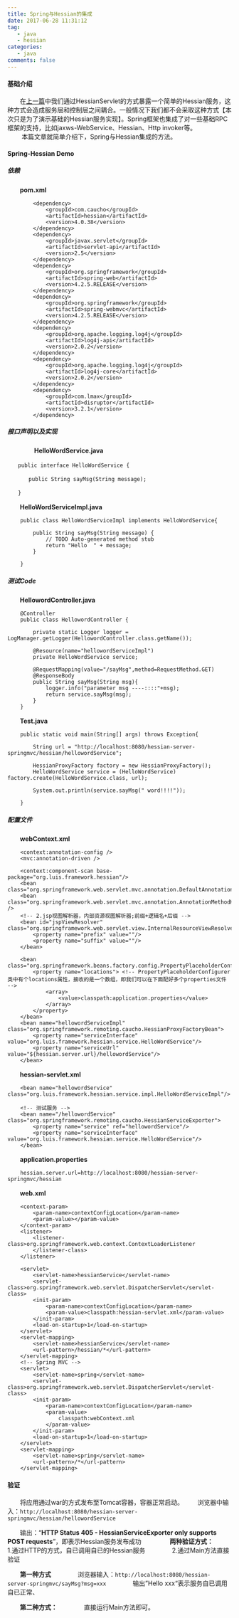 ```yaml
---
title: Spring与Hessian的集成
date: 2017-06-28 11:31:12
tag:
   - java
   - hessian
categories:
   - java
comments: false
---
```


#### 基础介绍 ####

　　在[上一篇](http://www.rtime.xin/2017/06/27/Java%20Hessian%E5%88%9D%E4%BD%93%E9%AA%8C/)中我们通过HessianServlet的方式暴露一个简单的Hessian服务，这种方式会造成服务层和控制层之间耦合。一般情况下我们都不会采取这种方式【本次只是为了演示基础的Hessian服务实现】。Spring框架也集成了对一些基础RPC框架的支持，比如jaxws-WebService、Hessian、Http invoker等。    
　　
	本篇文章就简单介绍下，Spring与Hessian集成的方法。

#### Spring-Hessian Demo ####

##### 依赖 #####

　　**pom.xml**

```
		<dependency>
			<groupId>com.caucho</groupId>
			<artifactId>hessian</artifactId>
			<version>4.0.38</version>
		</dependency>
		<dependency>
			<groupId>javax.servlet</groupId>
			<artifactId>servlet-api</artifactId>
			<version>2.5</version>
		</dependency>
		<dependency>
			<groupId>org.springframework</groupId>
			<artifactId>spring-web</artifactId>
			<version>4.2.5.RELEASE</version>
		</dependency>
		<dependency>
			<groupId>org.springframework</groupId>
			<artifactId>spring-webmvc</artifactId>
			<version>4.2.5.RELEASE</version>
		</dependency>
		<dependency>
			<groupId>org.apache.logging.log4j</groupId>
			<artifactId>log4j-api</artifactId>
			<version>2.0.2</version>
		</dependency>
		<dependency>
			<groupId>org.apache.logging.log4j</groupId>
			<artifactId>log4j-core</artifactId>
			<version>2.0.2</version>
		</dependency>
		<dependency>
			<groupId>com.lmax</groupId>
			<artifactId>disruptor</artifactId>
			<version>3.2.1</version>
		</dependency>
```

##### 接口声明以及实现 #####
　　
　　**HelloWordService.java**

```
　　public interface HelloWordService {

　　　　public String sayMsg(String message);
	
　　}
```

　　**HelloWordServiceImpl.java**

```
	public class HelloWordServiceImpl implements HelloWordService{
	
		public String sayMsg(String message) {
			// TODO Auto-generated method stub
			return "Hello  " + message;
		}
	
	}
```

##### 测试Code #####

　　**HellowordController.java**

```
	@Controller
	public class HellowordController {
		
		private static Logger logger = LogManager.getLogger(HellowordController.class.getName());
	
		@Resource(name="hellowordServiceImpl")
		private HelloWordService service;
		
		@RequestMapping(value="/sayMsg",method=RequestMethod.GET)
		@ResponseBody
		public String sayMsg(String msg){
			logger.info("parameter msg ----::::"+msg);
			return service.sayMsg(msg);
		}
	}
```
　　**Test.java**

```
	public static void main(String[] args) throws Exception{

		String url = "http://localhost:8080/hessian-server-springmvc/hessian/hellowordService";

		HessianProxyFactory factory = new HessianProxyFactory();
		HelloWordService service = (HelloWordService) factory.create(HelloWordService.class, url);

		System.out.println(service.sayMsg(" word!!!!"));

	}
```

##### 配置文件 #####

　　**webContext.xml**
```
	<context:annotation-config />
	<mvc:annotation-driven />
	
    <context:component-scan base-package="org.luis.framework.hessian"/>  
    <bean class="org.springframework.web.servlet.mvc.annotation.DefaultAnnotationHandlerMapping"/>
	<bean class="org.springframework.web.servlet.mvc.annotation.AnnotationMethodHandlerAdapter" />
	<!-- 2.jsp视图解析器，内部资源视图解析器;前缀+逻辑名+后缀 -->
	<bean id="jspViewResolver" class="org.springframework.web.servlet.view.InternalResourceViewResolver">
		<property name="prefix" value=""/>
		<property name="suffix" value=""/>
	</bean>
    
    <bean class="org.springframework.beans.factory.config.PropertyPlaceholderConfigurer">  
	    <property name="locations"> <!-- PropertyPlaceholderConfigurer类中有个locations属性，接收的是一个数组，即我们可以在下面配好多个properties文件 -->  
	        <array>  
	            <value>classpath:application.properties</value>  
	        </array>  
	    </property>  
	</bean>  
    <bean name="hellowordServiceImpl" class="org.springframework.remoting.caucho.HessianProxyFactoryBean">
    	<property name="serviceInterface" value="org.luis.framework.hessian.service.HelloWordService"/>
    	<property name="serviceUrl" value="${hessian.server.url}/hellowordService"/>
    </bean>
```

　　**hessian-servlet.xml**
```
    <bean name="hellowordService" class="org.luis.framework.hessian.service.impl.HelloWordServiceImpl"/>
    
    <!-- 测试服务 -->  
    <bean name="/hellowordService" class="org.springframework.remoting.caucho.HessianServiceExporter">  
        <property name="service" ref="hellowordService"/>  
        <property name="serviceInterface" value="org.luis.framework.hessian.service.HelloWordService"/>  
    </bean>
```

　　**application.properties**

```
	hessian.server.url=http://localhost:8080/hessian-server-springmvc/hessian
```

　　**web.xml**

```
	<context-param>
		<param-name>contextConfigLocation</param-name>
		<param-value></param-value>
	</context-param>
	<listener>
		<listener-class>org.springframework.web.context.ContextLoaderListener
		</listener-class>
	</listener>

	<servlet>
		<servlet-name>hessianService</servlet-name>
		<servlet-class>org.springframework.web.servlet.DispatcherServlet</servlet-class>
		<init-param>
			<param-name>contextConfigLocation</param-name>
			<param-value>classpath:hessian-servlet.xml</param-value>
		</init-param>
		<load-on-startup>1</load-on-startup>
	</servlet>
	<servlet-mapping>
		<servlet-name>hessianService</servlet-name>
		<url-pattern>/hessian/*</url-pattern>
	</servlet-mapping>
	<!-- Spring MVC -->
	<servlet>
		<servlet-name>spring</servlet-name>
		<servlet-class>org.springframework.web.servlet.DispatcherServlet</servlet-class>
		<init-param>
			<param-name>contextConfigLocation</param-name>
			<param-value>
				classpath:webContext.xml
			</param-value>
		</init-param>
		<load-on-startup>1</load-on-startup>
	</servlet>
	<servlet-mapping>
		<servlet-name>spring</servlet-name>
		<url-pattern>/*</url-pattern>
	</servlet-mapping>
```

#### 验证 ####

　　将应用通过war的方式发布至Tomcat容器，容器正常启动。
　　浏览器中输入：`http://localhost:8080/hessian-server-springmvc/hessian/hellowordService`

　　输出：“**HTTP Status 405 - HessianServiceExporter only supports POST requests**”，即表示Hessian服务发布成功
　　
　　**两种验证方式：**
　　　　1.通过HTTP的方式，自已调用自已的Hessian服务
　　　　2.通过Main方法直接验证

　　**第一种方式**
　　　　浏览器输入：`http://localhost:8080/hessian-server-springmvc/sayMsg?msg=xxx`
　　　　输出”Hello xxx“表示服务自已调用自已正常、

　　**第二种方式：**
　　　　直接运行Main方法即可。

